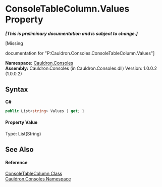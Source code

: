 # ConsoleTableColumn.Values Property 
 _**\[This is preliminary documentation and is subject to change.\]**_

\[Missing <summary> documentation for "P:Cauldron.Consoles.ConsoleTableColumn.Values"\]

**Namespace:**&nbsp;<a href="N_Cauldron_Consoles">Cauldron.Consoles</a><br />**Assembly:**&nbsp;Cauldron.Consoles (in Cauldron.Consoles.dll) Version: 1.0.0.2 (1.0.0.2)

## Syntax

**C#**<br />
``` C#
public List<string> Values { get; }
```


#### Property Value
Type: List(String)

## See Also


#### Reference
<a href="T_Cauldron_Consoles_ConsoleTableColumn">ConsoleTableColumn Class</a><br /><a href="N_Cauldron_Consoles">Cauldron.Consoles Namespace</a><br />